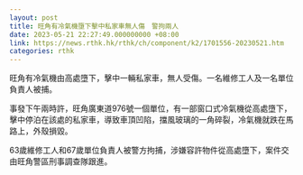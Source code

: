 ```yaml
---
layout: post
title: 旺角有冷氣機墮下擊中私家車無人傷　警拘兩人
date: 2023-05-21 22:27:49.000000000 +08:00
link: https://news.rthk.hk/rthk/ch/component/k2/1701556-20230521.htm
categories: rthk
---
```


旺角有冷氣機由高處墮下，擊中一輛私家車，無人受傷。一名維修工人及一名單位負責人被捕。

事發下午兩時許，旺角廣東道976號一個單位，有一部窗口式冷氣機從高處墮下，擊中停泊在該處的私家車，導致車頂凹陷，擋風玻璃的一角碎裂，冷氣機就跌在馬路上，外殼損毀。

63歲維修工人和67歲單位負責人被警方拘捕，涉嫌容許物件從高處墮下，案件交由旺角警區刑事調查隊跟進。
